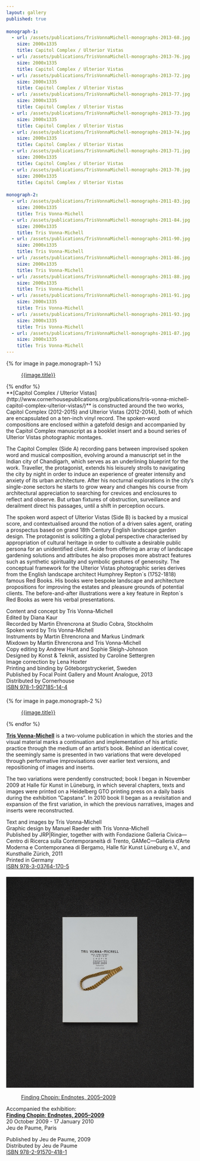 ```yaml
---
layout: gallery
published: true

monograph-1:
  - url: /assets/publications/TrisVonnaMichell-monographs-2013-68.jpg
    size: 2000x1335
    title: Capitol Complex / Ulterior Vistas
  - url: /assets/publications/TrisVonnaMichell-monographs-2013-76.jpg
    size: 2000x1335
    title: Capitol Complex / Ulterior Vistas
  - url: /assets/publications/TrisVonnaMichell-monographs-2013-72.jpg
    size: 2000x1335
    title: Capitol Complex / Ulterior Vistas
  - url: /assets/publications/TrisVonnaMichell-monographs-2013-77.jpg
    size: 2000x1335
    title: Capitol Complex / Ulterior Vistas
  - url: /assets/publications/TrisVonnaMichell-monographs-2013-73.jpg
    size: 2000x1335
    title: Capitol Complex / Ulterior Vistas
  - url: /assets/publications/TrisVonnaMichell-monographs-2013-74.jpg
    size: 2000x1335
    title: Capitol Complex / Ulterior Vistas
  - url: /assets/publications/TrisVonnaMichell-monographs-2013-71.jpg
    size: 2000x1335
    title: Capitol Complex / Ulterior Vistas
  - url: /assets/publications/TrisVonnaMichell-monographs-2013-70.jpg
    size: 2000x1335
    title: Capitol Complex / Ulterior Vistas

monograph-2:
  - url: /assets/publications/TrisVonnaMichell-monographs-2011-83.jpg
    size: 2000x1335
    title: Tris Vonna-Michell
  - url: /assets/publications/TrisVonnaMichell-monographs-2011-84.jpg
    size: 2000x1335
    title: Tris Vonna-Michell
  - url: /assets/publications/TrisVonnaMichell-monographs-2011-90.jpg
    size: 2000x1335
    title: Tris Vonna-Michell
  - url: /assets/publications/TrisVonnaMichell-monographs-2011-86.jpg
    size: 2000x1335
    title: Tris Vonna-Michell
  - url: /assets/publications/TrisVonnaMichell-monographs-2011-88.jpg
    size: 2000x1335
    title: Tris Vonna-Michell
  - url: /assets/publications/TrisVonnaMichell-monographs-2011-91.jpg
    size: 2000x1335
    title: Tris Vonna-Michell
  - url: /assets/publications/TrisVonnaMichell-monographs-2011-93.jpg
    size: 2000x1335
    title: Tris Vonna-Michell
  - url: /assets/publications/TrisVonnaMichell-monographs-2011-87.jpg
    size: 2000x1335
    title: Tris Vonna-Michell
---
```


<div class="popup-gallery">
  {% for image in page.monograph-1 %}
    <a href="{{image.url}}" data-size="{{image.size}}" data-author="Tris Vonna-Michell">
      <img src="{{image.url}}" alt="" />
      <figure>{{image.title}}</figure>
    </a>
  {% endfor %}
</div>

<div></div>
**[Capitol Complex / Ulterior Vistas](http://www.cornerhousepublications.org/publications/tris-vonna-michell-capitol-complex-ulterior-vistas/)** is constructed around the two works, Capitol Complex (2012-2015) and Ulterior Vistas (2012-2014), both of which are encapsulated on a ten-inch vinyl record. The spoken-word compositions are enclosed within a gatefold design and accompanied by the Capitol Complex manuscript as a booklet insert and a bound series of Ulterior Vistas photographic montages.

The Capitol Complex (Side A) recording pans between improvised spoken word and musical composition, evolving around a manuscript set in the Indian city of Chandigarh, which serves as an underlining blueprint for the work. Traveller, the protagonist, extends his leisurely strolls to navigating the city by night in order to induce an experience of greater intensity and anxiety of its urban architecture. After his nocturnal explorations in the city’s single-zone sectors he starts to grow weary and changes his course from architectural appreciation to searching for crevices and enclosures to reflect and observe. But urban fixtures of obstruction, surveillance and derailment direct his passages, until a shift in perception occurs.

The spoken word aspect of Ulterior Vistas (Side B) is backed by a musical score, and contextualised around the notion of a driven sales agent, orating a prospectus based on grand 18th Century English landscape garden design. The protagonist is soliciting a global perspective characterised by appropriation of cultural heritage in order to cultivate a desirable public persona for an unidentified client. Aside from offering an array of landscape gardening solutions and attributes he also proposes more abstract features such as synthetic spirituality and symbolic gestures of generosity. The conceptual framework for the Ulterior Vistas photographic series derives from the English landscape architect Humphrey Repton´s (1752-1818) famous Red Books. His books were bespoke landscape and architecture propositions for improving the estates and pleasure grounds of potential clients. The before-and-after illustrations were a key feature in
Repton´s Red Books as were his verbal presentations.

Content and concept by Tris Vonna-Michell<br/>
Edited by Diana Kaur<br/>
Recorded by Martin Ehrencrona at Studio Cobra, Stockholm<br/>
Spoken word by Tris Vonna-Michell<br/>
Instruments by Martin Ehrencrona and Markus Lindmark<br/>
Mixdown by Martin Ehrencrona and Tris Vonna-Michell<br/>
Copy editing by Andrew Hunt and Sophie Sleigh-Johnson<br/>
Designed by Konst & Teknik, assisted by Caroline Settergren<br/>
Image correction by Lena Hoxter<br/>
Printing and binding by Göteborgstryckeriet, Sweden<br/>
Published by Focal Point Gallery and Mount Analogue, 2013<br/>
Distributed by Cornerhouse<br/>
[ISBN 978-1-907185-14-4](http://www.cornerhousepublications.org/publications/tris-vonna-michell-capitol-complex-ulterior-vistas/)

<div class="popup-gallery" style="margin-top:20px;">
  {% for image in page.monograph-2 %}
    <a href="{{image.url}}" data-size="{{image.size}}" data-author="Tris Vonna-Michell">
      <img src="{{image.url}}" alt="" />
      <figure>{{image.title}}</figure>
    </a>
  {% endfor %}
</div>

**[Tris Vonna-Michell](http://www.cornerhousepublications.org/publications/tris-vonna-michell/)** is a two-volume publication in which the stories and the visual material marks a continuation and implementation of his artistic practice through the medium of an artist’s book. Behind an identical cover, the seemingly same is presented in two variations that were developed through performative improvisations over earlier text versions, and repositioning of images and inserts.

The two variations were pendently constructed; book I began in November 2009 at Halle für Kunst in Lüneburg, in which several chapters, texts and images were printed on a Heidelberg GTO printing press on a daily basis during the exhibition ”Capstans”. In 2010 book II began as a revisitation and expansion of the first variation, in which the previous narratives, images and inserts were reconstructed.

Text and images by Tris Vonna-Michell<br/>
Graphic design by Manuel Raeder with Tris Vonna-Michell<br/>
Published by JRP|Ringier, together with with Fondazione Galleria Civica—Centro di Ricerca sulla Contemporaneità di Trento, GAMeC—Galleria d’Arte Moderna e Contemporanea di Bergamo, Halle für Kunst Lüneburg e.V., and Kunsthalle Zürich, 2011<br/>
Printed in Germany<br/>
[ISBN 978-3-03764-170-5](http://www.cornerhousepublications.org/publications/tris-vonna-michell/)

<div class="popup-gallery" style="margin-top:20px;">
    <a href="/assets/publications/TrisVonnaMichell-monographs-2009-82.jpg" data-size="1782x2000" data-author="Tris Vonna-Michell">
      <img src="/assets/publications/TrisVonnaMichell-monographs-2009-82.jpg" alt="" />
      <figure>Finding Chopin: Endnotes, 2005–2009</figure>
    </a>
</div>

Accompanied the exhibition:<br/>
**[Finding Chopin: Endnotes, 2005–2009](https://www.amazon.co.uk/Finding-Chopin-Endnotes-2005-2009-Vonna-Michell/dp/291570418X)**<br/>
20 October 2009 - 17 January 2010<br/>
Jeu de Paume, Paris

Published by Jeu de Paume, 2009<br/>
Distributed by Jeu de Paume<br/>
[ISBN 978-2-91570-418-1](https://www.amazon.co.uk/Finding-Chopin-Endnotes-2005-2009-Vonna-Michell/dp/291570418X)
